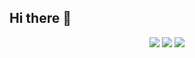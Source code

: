 ## Hi there 👋
<div align="center">
  <img src="http://github-profile-summary-cards.vercel.app/api/cards/profile-details?username=static-fuji&theme=react"  />
  <img src="http://github-profile-summary-cards.vercel.app/api/cards/most-commit-language?username=static-fuji&theme=react"  />
  <img src="https://github-readme-stats.vercel.app/apiusername=static-fuji&show_icons=true&theme=tokyonight"  />
</div>
